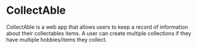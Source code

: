 # CollectAble
CollectAble is a web app that allows users to keep a record of information about their collectables items. A user can create multiple collections if they have multiple hobbies/items they collect.